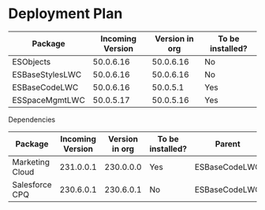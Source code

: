 # Deployment Plan

| Package                 | Incoming Version | Version in org | To be installed? |
|-------------------------|------------------|----------------|------------------|
| ESObjects               | 50.0.6.16        | 50.0.6.16      | No               |
| ESBaseStylesLWC         | 50.0.6.16        | 50.0.6.16      | No               |
| ESBaseCodeLWC           | 50.0.6.16        | 50.0.5.1       | Yes              |
| ESSpaceMgmtLWC          | 50.0.5.17        | 50.0.5.16      | Yes              |


Dependencies

| Package         | Incoming Version | Version in org | To be installed? | Parent        |
|-----------------|------------------|----------------|------------------|---------------|
| Marketing Cloud | 231.0.0.1        | 230.0.0.0      | Yes              | ESBaseCodeLWC |
| Salesforce CPQ  | 230.6.0.1        | 230.6.0.1      | No               | ESBaseCodeLWC |